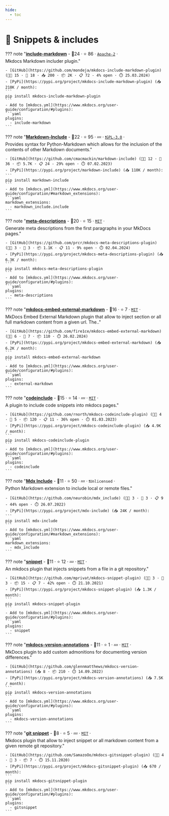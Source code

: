```yaml
---
hide:
  - toc
---
```


# 📁 Snippets & includes


??? note "<b><a href="https://github.com/mondeja/mkdocs-include-markdown-plugin">include-markdown</a></b>  - 🥇24 ·  ⭐ 86 · <code><a href="http://bit.ly/3nYMfla">Apache-2</a></code> · <code><img src="https://cdn.icon-icons.com/icons2/1465/PNG/512/701electricplug_100845.png" style="display:inline;" width="13" height="13"></code><br>Mkdocs Markdown includer plugin."

    - [GitHub](https://github.com/mondeja/mkdocs-include-markdown-plugin) (👨‍💻 15 · 🔀 18 · 📥 200 · 📦 2K · 📋 72 - 4% open · ⏱️ 25.03.2024)
    - [PyPi](https://pypi.org/project/mkdocs-include-markdown-plugin) (📥 210K / month):
	```
	pip install mkdocs-include-markdown-plugin
	```
    - Add to [mkdocs.yml](https://www.mkdocs.org/user-guide/configuration/#plugins):
    ```yaml
    plugins:
      - include-markdown
    ```

??? note "<b><a href="https://github.com/cmacmackin/markdown-include">Markdown-Include</a></b>  - 🥈22 ·  ⭐ 95 · 💤 · <code><a href="http://bit.ly/2M0xdwT">❗️GPL-3.0</a></code> · <code><img src="https://cdn.icon-icons.com/icons2/1459/PNG/512/2799201-jigsaw-processing_99781.png" style="display:inline;" width="13" height="13"></code><br>Provides syntax for Python-Markdown which allows for the inclusion of the contents of other Markdown documents."

    - [GitHub](https://github.com/cmacmackin/markdown-include) (👨‍💻 12 · 🔀 36 · 📦 5.7K · 📋 24 - 29% open · ⏱️ 07.02.2023)
    - [PyPi](https://pypi.org/project/markdown-include) (📥 110K / month):
	```
	pip install markdown-include
	```
    - Add to [mkdocs.yml](https://www.mkdocs.org/user-guide/configuration/#markdown_extensions):
    ```yaml
    markdown_extensions:
      - markdown_include.include
    ```

??? note "<b><a href="https://github.com/prcr/mkdocs-meta-descriptions-plugin">meta-descriptions</a></b>  - 🥈20 ·  ⭐ 15 · <code><a href="http://bit.ly/34MBwT8">MIT</a></code> · <code><img src="https://cdn.icon-icons.com/icons2/1465/PNG/512/701electricplug_100845.png" style="display:inline;" width="13" height="13"></code><br>Generate meta descriptions from the first paragraphs in your MkDocs pages."

    - [GitHub](https://github.com/prcr/mkdocs-meta-descriptions-plugin) (👨‍💻 3 · 🔀 3 · 📦 1.1K · 📋 11 - 9% open · ⏱️ 02.04.2024)
    - [PyPi](https://pypi.org/project/mkdocs-meta-descriptions-plugin) (📥 6.3K / month):
	```
	pip install mkdocs-meta-descriptions-plugin
	```
    - Add to [mkdocs.yml](https://www.mkdocs.org/user-guide/configuration/#plugins):
    ```yaml
    plugins:
      - meta-descriptions
    ```

??? note "<b><a href="https://github.com/fire1ce/mkdocs-embed-external-markdown">mkdocs-embed-external-markdown</a></b>  - 🥈16 ·  ⭐ 7 · <code><a href="http://bit.ly/34MBwT8">MIT</a></code> · <code><img src="https://cdn.icon-icons.com/icons2/1465/PNG/512/701electricplug_100845.png" style="display:inline;" width="13" height="13"></code><br>MkDocs Embed External Markdown plugin that allow to inject section or all full markdown content from a given url. The.."

    - [GitHub](https://github.com/fire1ce/mkdocs-embed-external-markdown) (👨‍💻 6 · 🔀 7 · 📦 110 · ⏱️ 26.02.2024)
    - [PyPi](https://pypi.org/project/mkdocs-embed-external-markdown) (📥 6.2K / month):
	```
	pip install mkdocs-embed-external-markdown
	```
    - Add to [mkdocs.yml](https://www.mkdocs.org/user-guide/configuration/#plugins):
    ```yaml
    plugins:
      - external-markdown
    ```

??? note "<b><a href="https://github.com/rnorth/mkdocs-codeinclude-plugin">codeinclude</a></b>  - 🥉15 ·  ⭐ 14 · 💤 · <code><a href="http://bit.ly/34MBwT8">MIT</a></code> · <code><img src="https://cdn.icon-icons.com/icons2/1465/PNG/512/701electricplug_100845.png" style="display:inline;" width="13" height="13"></code><br>A plugin to include code snippets into mkdocs pages."

    - [GitHub](https://github.com/rnorth/mkdocs-codeinclude-plugin) (👨‍💻 4 · 🔀 5 · 📦 120 · 📋 11 - 36% open · ⏱️ 01.03.2023)
    - [PyPi](https://pypi.org/project/mkdocs-codeinclude-plugin) (📥 4.9K / month):
	```
	pip install mkdocs-codeinclude-plugin
	```
    - Add to [mkdocs.yml](https://www.mkdocs.org/user-guide/configuration/#plugins):
    ```yaml
    plugins:
      - codeinclude
    ```

??? note "<b><a href="https://github.com/neurobin/mdx_include">Mdx Include</a></b>  - 🥉11 ·  ⭐ 50 · 💤 · <code>❗Unlicensed</code> · <code><img src="https://cdn.icon-icons.com/icons2/1459/PNG/512/2799201-jigsaw-processing_99781.png" style="display:inline;" width="13" height="13"></code><br>Python Markdown extension to include local or remote files."

    - [GitHub](https://github.com/neurobin/mdx_include) (👨‍💻 3 · 🔀 3 · 📋 9 - 44% open · ⏱️ 26.07.2022)
    - [PyPi](https://pypi.org/project/mdx-include) (📥 24K / month):
	```
	pip install mdx-include
	```
    - Add to [mkdocs.yml](https://www.mkdocs.org/user-guide/configuration/#markdown_extensions):
    ```yaml
    markdown_extensions:
      - mdx_include
    ```

??? note "<b><a href="https://github.com/mprivat/mkdocs-snippet-plugin">snippet</a></b>  - 🥉11 ·  ⭐ 12 · 💤 · <code><a href="http://bit.ly/34MBwT8">MIT</a></code> · <code><img src="https://cdn.icon-icons.com/icons2/1465/PNG/512/701electricplug_100845.png" style="display:inline;" width="13" height="13"></code><br>An mkdocs plugin that injects snippets from a file in a git repository."

    - [GitHub](https://github.com/mprivat/mkdocs-snippet-plugin) (👨‍💻 3 · 🔀 3 · 📦 15 · 📋 7 - 42% open · ⏱️ 21.10.2021)
    - [PyPi](https://pypi.org/project/mkdocs-snippet-plugin) (📥 1.3K / month):
	```
	pip install mkdocs-snippet-plugin
	```
    - Add to [mkdocs.yml](https://www.mkdocs.org/user-guide/configuration/#plugins):
    ```yaml
    plugins:
      - snippet
    ```

??? note "<b><a href="https://github.com/glennmatthews/mkdocs-version-annotations">mkdocs-version-annotations</a></b>  - 🥉11 ·  ⭐ 1 · 💤 · <code><a href="http://bit.ly/34MBwT8">MIT</a></code> · <code><img src="https://cdn.icon-icons.com/icons2/1465/PNG/512/701electricplug_100845.png" style="display:inline;" width="13" height="13"></code><br>MkDocs plugin to add custom admonitions for documenting version differences."

    - [GitHub](https://github.com/glennmatthews/mkdocs-version-annotations) (📥 8 · 📦 210 · ⏱️ 14.09.2022)
    - [PyPi](https://pypi.org/project/mkdocs-version-annotations) (📥 7.5K / month):
	```
	pip install mkdocs-version-annotations
	```
    - Add to [mkdocs.yml](https://www.mkdocs.org/user-guide/configuration/#plugins):
    ```yaml
    plugins:
      - mkdocs-version-annotations
    ```

??? note "<b><a href="https://github.com/SamazoOo/mkdocs-gitsnippet-plugin">git snippet</a></b>  - 🥉8 ·  ⭐ 5 · 💤 · <code><a href="http://bit.ly/34MBwT8">MIT</a></code> · <code><img src="https://cdn.icon-icons.com/icons2/1465/PNG/512/701electricplug_100845.png" style="display:inline;" width="13" height="13"></code><br>Mkdocs plugin that allow to inject snippet or all markdown content from a given remote git repository."

    - [GitHub](https://github.com/SamazoOo/mkdocs-gitsnippet-plugin) (👨‍💻 4 · 🔀 3 · 📦 7 · ⏱️ 15.11.2020)
    - [PyPi](https://pypi.org/project/mkdocs-gitsnippet-plugin) (📥 670 / month):
	```
	pip install mkdocs-gitsnippet-plugin
	```
    - Add to [mkdocs.yml](https://www.mkdocs.org/user-guide/configuration/#plugins):
    ```yaml
    plugins:
      - gitsnippet
    ```
